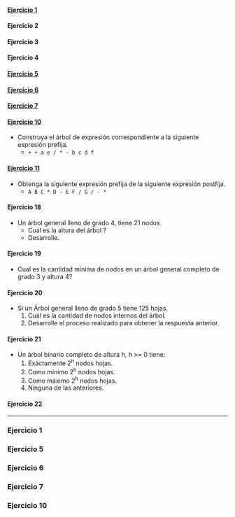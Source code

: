 #### [Ejercicio 1](#ejercicio-1)

	
#### Ejercicio 2
	
#### Ejercicio 3

#### Ejercicio 4
	
#### [Ejercicio 5](#ejercicio-5)

#### [Ejercicio 6](#ejercicio-6)

#### [Ejercicio 7](#ejercicio-7)

#### [Ejercicio 10](#ejercicio-10)
- Construya el árbol de expresión correspondiente a la siguiente expresión prefija.
	-  ```+ + a e / * - b c d f ```

#### [Ejercicio 11](#ejercicio-11)
- Obtenga la siguiente expresión prefija de la siguiente expresión postfija.
	- ```A B C * D - E F / G / - * ```

#### Ejercicio 18
- Un árbol general lleno de grado 4, tiene 21 nodos
	- Cual es la altura del árbol ?
	- Desarrolle.

#### Ejercicio 19
- Cual es la cantidad mínima de nodos en un árbol general completo de grado 3 y altura 4?
	

#### Ejercicio 20
- Si un Árbol general lleno de grado 5 tiene 125 hojas.
	1. Cuál es la cantidad de nodos internos del árbol.
	2. Desarrolle el proceso realizado para obtener la respuesta anterior.

#### Ejercicio 21
- Un árbol binario completo de altura h, h >= 0 tiene:
	1. Exáctamente 2<sup>h</sup> nodos hojas.
	1. Como mínimo 2<sup>h</sup> nodos hojas.
	1. Como máximo 2<sup>h</sup> nodos hojas.
	1. Ninguna de las anteriores.

#### Ejercicio 22


___

### Ejercicio 1


### Ejercicio 5

### Ejercicio 6
	
### Ejercicio 7	

### Ejercicio 10

		
		
		
		
		
		
		
		
		
		
		
		
		
